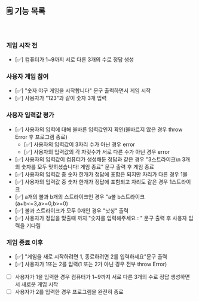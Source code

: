 ## 🗒️ 기능 목록

<br>

### 게임 시작 전

- [✅] 컴퓨터가 1~9까지 서로 다른 3개의 수로 정답 생성<br>

### 사용자 게임 참여

- [✅] "숫자 야구 게임을 시작합니다" 문구 출력하면서 게임 시작<br>
- [✅] 사용자가 "123"과 같이 숫자 3개 입력<br>

### 사용자 입력값 평가

- [✅] 사용자의 입력에 대해 올바른 입력값인지 확인(올바르지 않은 경우 throw Error 후 프로그램 종료)<br>
  - [✅] 사용자의 입력값이 3자리 수가 아닌 경우 error <br>
  - [✅] 사용자의 입력값의 각 자릿수가 서로 다른 수가 아닌 경우 error<br>
- [✅] 사용자의 입력값이 컴퓨터가 생성해둔 정답과 같은 경우 "3스트라이크\n 3개의 숫자를 모두 맞히셨습니다! 게임 종료" 문구 출력 후 게임 종료<br>
- [✅] 사용자의 입력값 중 숫자 한개가 정답에 포함은 되지만 자리가 다른 경우 1볼<br>
- [✅] 사용자의 입력값 중 숫자 한개가 정답에 포함되고 자리도 같은 경우 1스트라이크<br>
- [✅] a개의 볼과 b개의 스트라이크인 경우 "a볼 b스트라이크 (a+b<=3,a>=0,b>=0)<br>
- [✅] 볼과 스트라이크가 모두 0개인 경우 "낫싱" 출력<br>
- [✅] 사용자가 정답을 맞출때 까지 "숫자를 입력해주세요 : " 문구 출력 후 사용자 입력을 기다림<br>

### 게임 종료 이후

- [✅] "게임을 새로 시작하려면 1, 종료하려면 2를 입력하세요"문구 출력 </br>
- [✅] 사용자가 1또는 2를 입력(1 또는 2가 아닌 경우 전부 throw Error)<br>
- [ ] 사용자가 1을 입력한 경우 컴퓨터가 1~9까지 서로 다른 3개의 수로 정답 생성하면서 새로운 게임 시작<br>
- [ ] 사용자가 2를 입력한 경우 프로그램을 완전히 종료<br>
